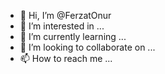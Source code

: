 - 👋 Hi, I’m @FerzatOnur
- 👀 I’m interested in ...
- 🌱 I’m currently learning ...
- 💞️ I’m looking to collaborate on ...
- 📫 How to reach me ...

<!---
FerzatOnur/FerzatOnur is a ✨ special ✨ repository because its `README.md` (this file) appears on your GitHub profile.
You can click the Preview link to take a look at your changes.
--->
